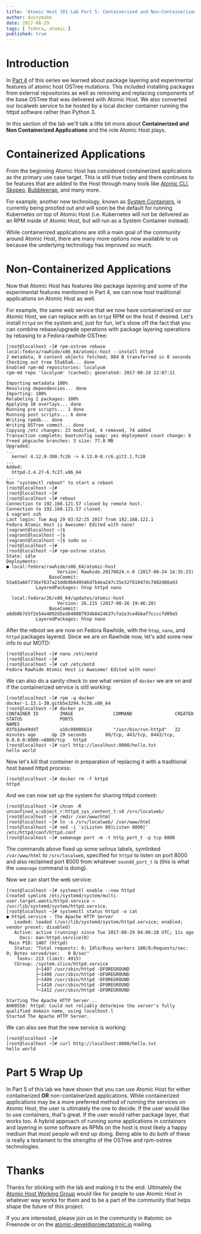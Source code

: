 ```yaml
---
title: 'Atomic Host 101 Lab Part 5: Containerized and Non-Containerized Applications'
author: dustymabe
date: 2017-08-29
tags: [ fedora, atomic ]
published: true
---
```


# Introduction

In [Part 4](XXX)
of this series we learned about package layering and experimental
features of atomic host OSTree mutations. This included installing
packages from external repositories as well as removing and replacing
components of the base OSTree that was delivered with Atomic Host. We
also converted our localweb service to be hosted by a local
docker container running the httpd software rather than Python 3.

In this section of the lab we'll talk a litte bit more about
**Containerized and Non Containerized Applications** and the role
Atomic Host plays.

# Containerized Applications

From the beginning Atomic Host has considered containerized
applications as the primary use case target. This is still true today
and there continues to be features that are added to the Host through
many tools like
[Atomic CLI](https://github.com/projectatomic/atomic),
[Skopeo](https://github.com/projectatomic/skopeo),
[Bubblewrap](https://github.com/projectatomic/bubblewrap), and many more.

For example, another new technology, known as 
[System Containers](https://github.com/projectatomic/atomic-system-containers),
is currently being proofed out and will soon be the default for running
Kubernetes on top of Atomic Host (i.e. Kubernetes will not be
delivered as an RPM inside of Atomic Host, but will run as a System
Container instead). 

While containerized applications are still a main goal of the
community around Atomic Host, there are many more options now
available to us because the underlying technology has improved so
much. 

# Non-Containerized Applications

Now that Atomic Host has features like package layering and some of
the experimental features mentioned in Part 4, we can now host
traditional applications on Atomic Host as well.

For example, the same web service that we now have containerized on
our Atomic Host, we can replace with an `httpd` RPM on
the host if desired. Let's install `httpd` on the system and, just
for fun, let's show off the fact that you can combine rebase/upgrade
operations with package layering operations by rebasing to a Fedora
rawhide OSTree:

```nohighlight
[root@localhost ~]# rpm-ostree rebase local:fedora/rawhide/x86_64/atomic-host --install httpd
2 metadata, 0 content objects fetched; 884 B transferred in 0 seconds
Checking out tree 55a65a6... done
Enabled rpm-md repositories: localyum
rpm-md repo 'localyum' (cached); generated: 2017-08-28 22:07:11

Importing metadata 100%
Resolving dependencies... done
Importing: 100%
Relabeling 2 packages: 100%
Applying 10 overlays... done
Running pre scripts... 1 done
Running post scripts... 6 done
Writing rpmdb... done
Writing OSTree commit... done
Copying /etc changes: 23 modified, 4 removed, 74 added
Transaction complete; bootconfig swap: yes deployment count change: 0
Freed pkgcache branches: 3 size: 77.0 MB
Upgraded:
...
  kernel 4.12.8-300.fc26 -> 4.13.0-0.rc6.git2.1.fc28
...
Added:
  httpd-2.4.27-6.fc27.x86_64
...
Run "systemctl reboot" to start a reboot
[root@localhost ~]#
[root@localhost ~]# 
[root@localhost ~]# reboot 
Connection to 192.168.121.57 closed by remote host.
Connection to 192.168.121.57 closed.
$ vagrant ssh 
Last login: Tue Aug 29 03:52:25 2017 from 192.168.121.1
Fedora Atomic Host is Awesome! Edited with nano!
[vagrant@localhost ~]$ 
[vagrant@localhost ~]$ 
[vagrant@localhost ~]$ sudo su -
[root@localhost ~]# 
[root@localhost ~]# rpm-ostree status
State: idle
Deployments:
● local:fedora/rawhide/x86_64/atomic-host
                   Version: Rawhide.20170824.n.0 (2017-08-24 14:35:23)
                BaseCommit: 55a65a66f736e7637a23ddb9b649546d7b4ea247c35e32f61047dc7882d08a93
           LayeredPackages: htop httpd nano

  local:fedora/26/x86_64/updates/atomic-host
                   Version: 26.115 (2017-08-26 19:46:28)
                BaseCommit: a8db0b7d3f2e54e4092d5ed640087934b8424637cfa1e3ce4bbaf7ccccfd09a5
           LayeredPackages: htop nano
```

After the reboot we are now on Fedora Rawhide, with the `htop`, `nano`, and
`httpd` packages layered. Since we are on Rawhide now, let's add some
new info to our MOTD:

```nohighlight
[root@localhost ~]# nano /etc/motd 
[root@localhost ~]# 
[root@localhost ~]# cat /etc/motd
Fedora Rawhide Atomic Host is Awesome! Edited with nano!
```

We can also do a sanity check to see what version of `docker` we are
on and if the containerized service is still working:

```nohighlight
[root@localhost ~]# rpm -q docker
docker-1.13.1-30.gitb5e3294.fc28.x86_64
[root@localhost ~]# docker ps
CONTAINER ID        IMAGE               COMMAND                CREATED             STATUS              PORTS                                               NAMES
03fb1de49dd7        a16c8800bb14        "/usr/bin/run-httpd"   22 minutes ago      Up 29 seconds       80/tcp, 443/tcp, 8443/tcp, 0.0.0.0:8000->8080/tcp   httpd
[root@localhost ~]# curl http://localhost:8000/hello.txt
hello world
```

Now let's kill that container in preparation of replacing it with a
traditional host based httpd process:

```nohighlight
[root@localhost ~]# docker rm -f httpd 
httpd
```

And we can now set up the system for sharing httpd content:

```nohighlight
[root@localhost ~]# chcon -R unconfined_u:object_r:httpd_sys_content_t:s0 /srv/localweb/
[root@localhost ~]# rmdir /var/www/html
[root@localhost ~]# ln -s /srv/localweb/ /var/www/html
[root@localhost ~]# sed -i 's|Listen 80|Listen 8000|' /etc/httpd/conf/httpd.conf
[root@localhost ~]# semanage port -m -t http_port_t -p tcp 8000
```

The commands above fixed up some selinux labels, symlinked `/var/www/html`
to `/srv/localweb`, specified for `httpd` to listen on port 8000 and
also reclaimed port 8000 from whatever `soundd_port_t` is (this is
what the `semanage` command is doing).

Now we can start the web service:

```nohighlight
[root@localhost ~]# systemctl enable --now httpd
Created symlink /etc/systemd/system/multi-user.target.wants/httpd.service → /usr/lib/systemd/system/httpd.service.
[root@localhost ~]# systemctl status httpd -o cat
● httpd.service - The Apache HTTP Server
   Loaded: loaded (/usr/lib/systemd/system/httpd.service; enabled; vendor preset: disabled)
   Active: active (running) since Tue 2017-08-29 04:06:28 UTC; 11s ago
     Docs: man:httpd.service(8)
 Main PID: 1407 (httpd)
   Status: "Total requests: 0; Idle/Busy workers 100/0;Requests/sec: 0; Bytes served/sec:   0 B/sec"
    Tasks: 213 (limit: 4915)
   CGroup: /system.slice/httpd.service
           ├─1407 /usr/sbin/httpd -DFOREGROUND
           ├─1408 /usr/sbin/httpd -DFOREGROUND
           ├─1409 /usr/sbin/httpd -DFOREGROUND
           ├─1410 /usr/sbin/httpd -DFOREGROUND
           └─1412 /usr/sbin/httpd -DFOREGROUND

Starting The Apache HTTP Server...
AH00558: httpd: Could not reliably determine the server's fully qualified domain name, using localhost.l
Started The Apache HTTP Server.
```

We can also see that the new service is working:

```nohighlight
[root@localhost ~]# 
[root@localhost ~]# curl http://localhost:8000/hello.txt
hello world
```

# Part 5 Wrap Up

In Part 5 of this lab we have shown that you can use Atomic Host for
either containerized **OR** non-containerized applications. While
containerized applications may be a more preferred method of running the
services on Atomic Host, the user is ultimately the one to decide.
If the user would like to use containers, that's great. If the user
would rather package layer, that works too.
A hybrid approach of running some applications in containers and
layering in some software as RPMs on the host is most likely a happy
medium that most people will end up doing. Being able to do both of
these is really a testament to the strengths of the OSTree and
rpm-ostree technologies.

# Thanks

Thanks for sticking with the lab and making it to the end.
Ultimately the [Atomic Host Working Group](https://fedoraproject.org/wiki/Atomic_WG) 
would like for people to use
Atomic Host in whatever way works for them and to be a part of the
community that helps shape the future of this project.

If you are interested, please join us in the community in #atomic on
Freenode or on the atomic-devel@projectatomic.io mailing.
